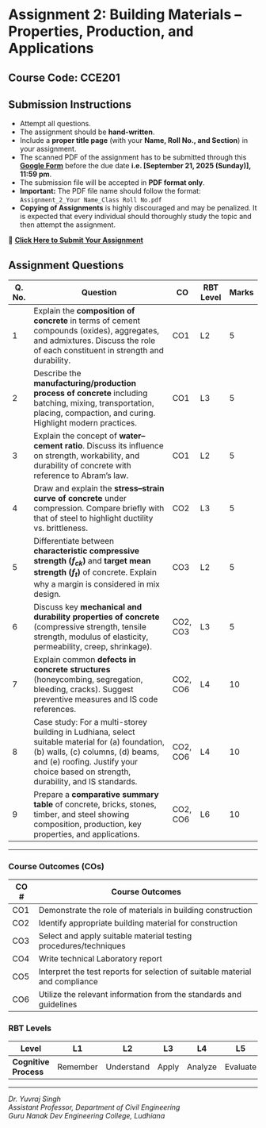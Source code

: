 <script type="text/x-mathjax-config">
  MathJax.Hub.Config({
    tex2jax: {
      inlineMath: [ ['$','$'], ["\\(","\\)"] ],
      processEscapes: true
    }
  });
</script>
    
<script type="text/javascript"
        src="https://cdn.mathjax.org/mathjax/latest/MathJax.js?config=TeX-AMS-MML_HTMLorMML">
</script>

# Assignment 2: Building Materials – Properties, Production, and Applications

## Course Code: CCE201

## **Submission Instructions**

* Attempt all questions.
* The assignment should be **hand-written**.
* Include a **proper title page** (with your **Name, Roll No., and Section**) in your assignment.
* The scanned PDF of the assignment has to be submitted through this **[Google Form](https://forms.gle/RU1UpF1FPcqn67DfA)** before the due date **i.e. [September 21, 2025 (Sunday)], 11:59 pm**.
* The submission file will be accepted in **PDF format only**.
* **Important:** The PDF file name should follow the format:
  `Assignment_2_Your Name_Class Roll No.pdf`
* **Copying of Assignments** is highly discouraged and may be penalized. It is expected that every individual should thoroughly study the topic and then attempt the assignment.

🔗 [**Click Here to Submit Your Assignment**](https://forms.gle/RU1UpF1FPcqn67DfA)


## **Assignment Questions**

| **Q. No.** | **Question**                                                                                                                                                                                                               | **CO**   | **RBT Level** | **Marks** |
| ---------- | -------------------------------------------------------------------------------------------------------------------------------------------------------------------------------------------------------------------------- | -------- | ------------- | --------- |
| 1          | Explain the **composition of concrete** in terms of cement compounds (oxides), aggregates, and admixtures. Discuss the role of each constituent in strength and durability.                                                | CO1      | L2            | 5         |
| 2          | Describe the **manufacturing/production process of concrete** including batching, mixing, transportation, placing, compaction, and curing. Highlight modern practices.                                                     | CO1 | L3            | 5         |
| 3          | Explain the concept of **water–cement ratio**. Discuss its influence on strength, workability, and durability of concrete with reference to Abram’s law.                                                                   | CO1 | L2            | 5         |
| 4          | Draw and explain the **stress–strain curve of concrete** under compression. Compare briefly with that of steel to highlight ductility vs. brittleness.                                                                     | CO2  | L3            | 5         |
| 5          | Differentiate between **characteristic compressive strength $(f_{ck})$** and **target mean strength $(f_{t})$** of concrete. Explain why a margin is considered in mix design.                                                      | CO3 | L2            | 5         |
| 6          | Discuss key **mechanical and durability properties of concrete** (compressive strength, tensile strength, modulus of elasticity, permeability, creep, shrinkage).                                                          | CO2, CO3 | L3      | 5         |
| 7          | Explain common **defects in concrete structures** (honeycombing, segregation, bleeding, cracks). Suggest preventive measures and IS code references.                                                                       | CO2, CO6 | L4            | 10        |
| 8          | Case study: For a multi-storey building in Ludhiana, select suitable material for (a) foundation, (b) walls, (c) columns, (d) beams, and (e) roofing. Justify your choice based on strength, durability, and IS standards. | CO2, CO6| L4            | 10        |
| 9          | Prepare a **comparative summary table** of concrete, bricks, stones, timber, and steel showing composition, production, key properties, and applications.                                                                  | CO2, CO6 | L6            | 10        |

---


### **Course Outcomes (COs)**

| **CO #** | **Course Outcomes**                                                          |
| -------- | ---------------------------------------------------------------------------- |
| CO1      | Demonstrate the role of materials in building construction                   |
| CO2      | Identify appropriate building material for construction                      |
| CO3      | Select and apply suitable material testing procedures/techniques             |
| CO4      | Write technical Laboratory report                                            |
| CO5      | Interpret the test reports for selection of suitable material and compliance |
| CO6      | Utilize the relevant information from the standards and guidelines           |


### **RBT Levels**

| **Level**             | L1       | L2         | L3    | L4      | L5       | L6     |
| --------------------- | -------- | ---------- | ----- | ------- | -------- | ------ |
| **Cognitive Process** | Remember | Understand | Apply | Analyze | Evaluate | Create |

---

*Dr. Yuvraj Singh*  
*Assistant Professor, Department of Civil Engineering*  
*Guru Nanak Dev Engineering College, Ludhiana*



